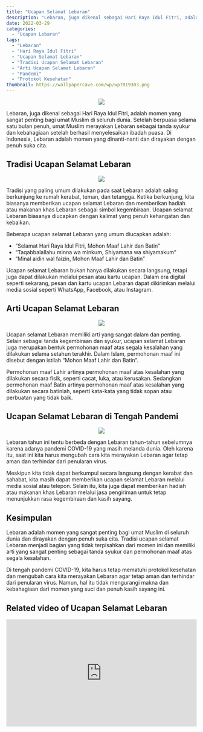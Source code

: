 ```yaml
---
title: "Ucapan Selamat Lebaran"
description: "Lebaran, juga dikenal sebagai Hari Raya Idul Fitri, adalah momen yang sangat penting bagi umat Muslim di seluruh dunia. Setelah berpuasa selama satu bulan penuh, umat Muslim merayakan Lebaran sebagai tanda syukur dan kebahagiaan setelah berhasil menyelesaikan ibadah puasa."
date: 2022-03-29
categories:
  - "Ucapan Lebaran"
tags:
  - "Lebaran"
  - "Hari Raya Idul Fitri"
  - "Ucapan Selamat Lebaran"
  - "Tradisi Ucapan Selamat Lebaran"
  - "Arti Ucapan Selamat Lebaran"
  - "Pandemi"
  - "Protokol Kesehatan"
thumbnail: https://wallpapercave.com/wp/wp7019303.png
---
```


<center><img src="https://wallpapercave.com/wp/wp7019303.png" /></center>

<p>Lebaran, juga dikenal sebagai Hari Raya Idul Fitri, adalah momen yang sangat penting bagi umat Muslim di seluruh dunia. Setelah berpuasa selama satu bulan penuh, umat Muslim merayakan Lebaran sebagai tanda syukur dan kebahagiaan setelah berhasil menyelesaikan ibadah puasa. Di Indonesia, Lebaran adalah momen yang dinanti-nanti dan dirayakan dengan penuh suka cita.</p>

<h2>Tradisi Ucapan Selamat Lebaran</h2>

<center><img src="http://2.bp.blogspot.com/-utHiBrUlRSs/U8YfLZ1n1zI/AAAAAAAAAn0/pDlXlycodJE/s1600/kartu-lebaran1_tukangvector.jpg" /></center>

<p>Tradisi yang paling umum dilakukan pada saat Lebaran adalah saling berkunjung ke rumah kerabat, teman, dan tetangga. Ketika berkunjung, kita biasanya memberikan ucapan selamat Lebaran dan memberikan hadiah atau makanan khas Lebaran sebagai simbol kegembiraan. Ucapan selamat Lebaran biasanya diucapkan dengan kalimat yang penuh kehangatan dan kebaikan.</p>

<p>Beberapa ucapan selamat Lebaran yang umum diucapkan adalah:</p>

<ul>
  <li>“Selamat Hari Raya Idul Fitri, Mohon Maaf Lahir dan Batin”</li>
  <li>“Taqabbalallahu minna wa minkum, Shiyamana wa shiyamakum”</li>
  <li>“Minal aidin wal faizin, Mohon Maaf Lahir dan Batin”</li>
</ul>

<p>Ucapan selamat Lebaran bukan hanya dilakukan secara langsung, tetapi juga dapat dilakukan melalui pesan atau kartu ucapan. Dalam era digital seperti sekarang, pesan dan kartu ucapan Lebaran dapat dikirimkan melalui media sosial seperti WhatsApp, Facebook, atau Instagram.</p>

<h2>Arti Ucapan Selamat Lebaran</h2>

<center><img src="https://3.bp.blogspot.com/-_jONcQnzDUo/U7VnbD4Dq-I/AAAAAAAABag/75d7ZvfH-X4/s1600/wallpaper+background+vektor+gambar+foto+kartu+kata+ucapan+untuk+cara+buat+ketupat+selamat+hari+raya+lebaran+idul+fitri+adha+ramadhan+kreatif+unik+keren+terbaru+masjid+agung+siluet+1435+hijriah+2014.jpg" /></center>

<p>Ucapan selamat Lebaran memiliki arti yang sangat dalam dan penting. Selain sebagai tanda kegembiraan dan syukur, ucapan selamat Lebaran juga merupakan bentuk permohonan maaf atas segala kesalahan yang dilakukan selama setahun terakhir. Dalam Islam, permohonan maaf ini disebut dengan istilah “Mohon Maaf Lahir dan Batin”.</p>

<p>Permohonan maaf Lahir artinya permohonan maaf atas kesalahan yang dilakukan secara fisik, seperti cacat, luka, atau kerusakan. Sedangkan permohonan maaf Batin artinya permohonan maaf atas kesalahan yang dilakukan secara batiniah, seperti kata-kata yang tidak sopan atau perbuatan yang tidak baik.</p>

<h2>Ucapan Selamat Lebaran di Tengah Pandemi</h2>

<center><img src="https://d2ih5qgee2kfcl.cloudfront.net/content/2020/05/23/o8see1n/t_5ec8aef834415_700_wmark.jpg" /></center>

<p>Lebaran tahun ini tentu berbeda dengan Lebaran tahun-tahun sebelumnya karena adanya pandemi COVID-19 yang masih melanda dunia. Oleh karena itu, saat ini kita harus mengubah cara kita merayakan Lebaran agar tetap aman dan terhindar dari penularan virus.</p>

<p>Meskipun kita tidak dapat berkumpul secara langsung dengan kerabat dan sahabat, kita masih dapat memberikan ucapan selamat Lebaran melalui media sosial atau telepon. Selain itu, kita juga dapat memberikan hadiah atau makanan khas Lebaran melalui jasa pengiriman untuk tetap menunjukkan rasa kegembiraan dan kasih sayang.</p>

<h2>Kesimpulan</h2>

<p>Lebaran adalah momen yang sangat penting bagi umat Muslim di seluruh dunia dan dirayakan dengan penuh suka cita. Tradisi ucapan selamat Lebaran menjadi bagian yang tidak terpisahkan dari momen ini dan memiliki arti yang sangat penting sebagai tanda syukur dan permohonan maaf atas segala kesalahan.</p>

<p>Di tengah pandemi COVID-19, kita harus tetap mematuhi protokol kesehatan dan mengubah cara kita merayakan Lebaran agar tetap aman dan terhindar dari penularan virus. Namun, hal itu tidak mengurangi makna dan kebahagiaan dari momen yang suci dan penuh kasih sayang ini.</p>

<h2>Related video of Ucapan Selamat Lebaran</h2>
<div style="position: relative; padding-bottom: 56.25%; overflow: hidden"><iframe src="https://www.youtube.com/embed/evkR4jWoqtg" frameborder="0" allow="accelerometer; autoplay; clipboard-write; encrypted-media; gyroscope; picture-in-picture; web-share" allowfullscreen style="position: absolute; top: 0; left: 0; width: 100%; height: 100%;"></iframe>
</div>